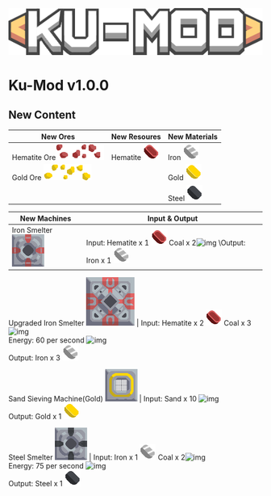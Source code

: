 ![alt text](https://github.com/ARiiiiii/Ku-Mod/blob/master/KU-MOD_Icon.png?raw=true)
# Ku-Mod v1.0.0 #

## New Content ##
New Ores  | New Resoures  |New Materials  |
------------- | ------------- | ------------- |
Hematite Ore![img](https://github.com/ARiiiiii/Ku-Mod/blob/master/sprites/blocks/environment/hematite1.png)![img](https://github.com/ARiiiiii/Ku-Mod/blob/master/sprites/blocks/environment/hematite2.png)![img](https://github.com/ARiiiiii/Ku-Mod/blob/master/sprites/blocks/environment/hematite3.png) | Hematite  ![img](https://github.com/ARiiiiii/Ku-Mod/blob/master/sprites/items/hematite.png) | Iron  ![img](https://github.com/ARiiiiii/Ku-Mod/blob/master/sprites/items/iron.png) | 
Gold Ore ![img](https://github.com/ARiiiiii/Ku-Mod/blob/master/sprites/blocks/environment/gold1.png)![img](https://github.com/ARiiiiii/Ku-Mod/blob/master/sprites/blocks/environment/gold2.png)![img](https://github.com/ARiiiiii/Ku-Mod/blob/master/sprites/blocks/environment/gold3.png)  | | Gold  ![img](https://github.com/ARiiiiii/Ku-Mod/blob/master/sprites/items/gold.png)
 | | | Steel ![img](https://github.com/ARiiiiii/Ku-Mod/blob/master/sprites/items/steel.png)

New Machines  | Input & Output  |
------------- | ------------- |
Iron Smelter ![img](https://github.com/ARiiiiii/Ku-Mod/blob/master/sprites/blocks/iron-smelter.png) | Input: Hematite x 1 ![img](https://github.com/ARiiiiii/Ku-Mod/blob/master/sprites/items/hematite.png)   Coal x 2![img](https://mindustrygame.github.io/wiki/images/item-coal.png) \Output: Iron x 1 ![img](https://github.com/ARiiiiii/Ku-Mod/blob/master/sprites/items/iron.png)

Upgraded Iron Smelter ![img](https://github.com/ARiiiiii/Ku-Mod/blob/master/sprites/blocks/upgraded-iron-smelter.png) | Input: Hematite x 2 ![img](https://github.com/ARiiiiii/Ku-Mod/blob/master/sprites/items/hematite.png)   Coal x 3![img](https://mindustrygame.github.io/wiki/images/item-coal.png) <br/> Energy: 60 per second ![img](https://mindustrygame.github.io/wiki/images/block-power-node-large.png)<br/>Output: Iron x 3 ![img](https://github.com/ARiiiiii/Ku-Mod/blob/master/sprites/items/iron.png)

Sand Sieving Machine(Gold) ![img](https://github.com/ARiiiiii/Ku-Mod/blob/master/sprites/blocks/sand-sieving-machine-gold.png) | Input: Sand x 10 ![img](https://mindustrygame.github.io/wiki/images/item-sand.png) <br/>Output: Gold x 1 ![img](https://github.com/ARiiiiii/Ku-Mod/blob/master/sprites/items/gold.png)

Steel Smelter ![img](https://github.com/ARiiiiii/Ku-Mod/blob/master/sprites/blocks/steel-smelter.png) | Input: Iron x 1 ![img](https://github.com/ARiiiiii/Ku-Mod/blob/master/sprites/items/iron.png)  Coal x 2![img](https://mindustrygame.github.io/wiki/images/item-coal.png) <br/> Energy: 75 per second ![img](https://mindustrygame.github.io/wiki/images/block-power-node-large.png) <br/>Output: Steel x 1 ![img](https://github.com/ARiiiiii/Ku-Mod/blob/master/sprites/items/steel.png)
